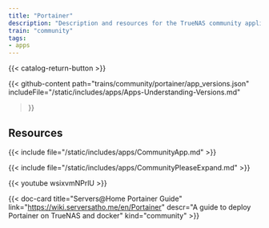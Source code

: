 ```yaml
---
title: "Portainer"
description: "Description and resources for the TrueNAS community application called Portainer."
train: "community"
tags:
- apps
---
```


{{< catalog-return-button >}}

{{< github-content 
    path="trains/community/portainer/app_versions.json"
	includeFile="/static/includes/apps/Apps-Understanding-Versions.md"
>}}

## Resources

{{< include file="/static/includes/apps/CommunityApp.md" >}}

{{< include file="/static/includes/apps/CommunityPleaseExpand.md" >}}

<div class="docs-sections">

{{< youtube wsixvmNPrlU >}}

{{< doc-card title="Servers@Home Portainer Guide" link="https://wiki.serversatho.me/en/Portainer" descr="A guide to deploy Portainer on TrueNAS and docker" kind="community" >}}

</div>
